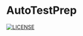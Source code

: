 # AutoTestPrep

[![LICENSE](https://img.shields.io/badge/License-MIT-brightfreen.svg)](https://spdx.org/licenses/MIT)

